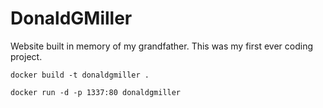 DonaldGMiller
=============

Website built in memory of my grandfather. This was my first ever coding project.

```
docker build -t donaldgmiller .

docker run -d -p 1337:80 donaldgmiller
```
